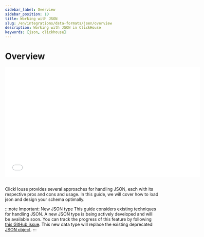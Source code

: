```yaml
---
sidebar_label: Overview
sidebar_position: 10
title: Working with JSON
slug: /en/integrations/data-formats/json/overview
description: Working with JSON in ClickHouse
keywords: [json, clickhouse]
---
```


# Overview

<div style={{width:'640px', height: '360px'}}>
  <iframe src="//www.youtube.com/embed/gCg5ISOujtc"
    width="640"
    height="360"
    frameborder="0"
    allow="autoplay;
    fullscreen;
    picture-in-picture"
    allowfullscreen>
  </iframe>
</div>

<br />

ClickHouse provides several approaches for handling JSON, each with its respective pros and cons and usage. In this guide, we will cover how to load json and design your schema optimally.

:::note Important: New JSON type
This guide considers existing techniques for handling JSON. A new JSON type is being actively developed and will be available soon. You can track the progress of this feature by following [this GitHub issue](https://github.com/ClickHouse/ClickHouse/issues/54864). This new data type will replace the existing deprecated [JSON object](/docs/en/sql-reference/data-types/json).
:::
